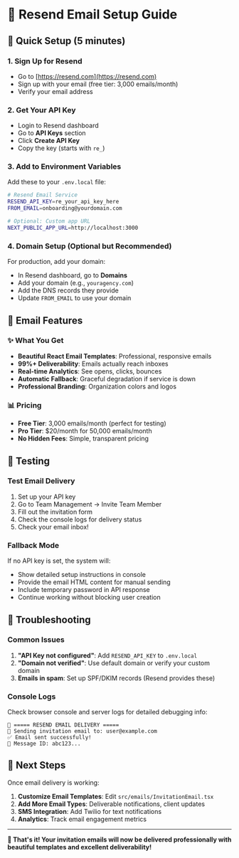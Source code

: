 # 📧 Resend Email Setup Guide

## 🚀 Quick Setup (5 minutes)

### 1. **Sign Up for Resend**
- Go to [https://resend.com](https://resend.com)
- Sign up with your email (free tier: 3,000 emails/month)
- Verify your email address

### 2. **Get Your API Key**
- Login to Resend dashboard
- Go to **API Keys** section
- Click **Create API Key**
- Copy the key (starts with `re_`)

### 3. **Add to Environment Variables**
Add these to your `.env.local` file:

```bash
# Resend Email Service
RESEND_API_KEY=re_your_api_key_here
FROM_EMAIL=onboarding@yourdomain.com

# Optional: Custom app URL
NEXT_PUBLIC_APP_URL=http://localhost:3000
```

### 4. **Domain Setup (Optional but Recommended)**
For production, add your domain:
- In Resend dashboard, go to **Domains**
- Add your domain (e.g., `youragency.com`)
- Add the DNS records they provide
- Update `FROM_EMAIL` to use your domain

## 🎯 **Email Features**

### ✨ **What You Get**
- **Beautiful React Email Templates**: Professional, responsive emails
- **99%+ Deliverability**: Emails actually reach inboxes
- **Real-time Analytics**: See opens, clicks, bounces
- **Automatic Fallback**: Graceful degradation if service is down
- **Professional Branding**: Organization colors and logos

### 📊 **Pricing**
- **Free Tier**: 3,000 emails/month (perfect for testing)
- **Pro Tier**: $20/month for 50,000 emails/month
- **No Hidden Fees**: Simple, transparent pricing

## 🧪 **Testing**

### Test Email Delivery
1. Set up your API key
2. Go to Team Management → Invite Team Member
3. Fill out the invitation form
4. Check the console logs for delivery status
5. Check your email inbox!

### Fallback Mode
If no API key is set, the system will:
- Show detailed setup instructions in console
- Provide the email HTML content for manual sending
- Include temporary password in API response
- Continue working without blocking user creation

## 🔧 **Troubleshooting**

### Common Issues
1. **"API Key not configured"**: Add `RESEND_API_KEY` to `.env.local`
2. **"Domain not verified"**: Use default domain or verify your custom domain
3. **Emails in spam**: Set up SPF/DKIM records (Resend provides these)

### Console Logs
Check browser console and server logs for detailed debugging info:
```
📧 ===== RESEND EMAIL DELIVERY =====
📧 Sending invitation email to: user@example.com
✅ Email sent successfully!
📧 Message ID: abc123...
```

## 🚀 **Next Steps**

Once email delivery is working:
1. **Customize Email Templates**: Edit `src/emails/InvitationEmail.tsx`
2. **Add More Email Types**: Deliverable notifications, client updates
3. **SMS Integration**: Add Twilio for text notifications
4. **Analytics**: Track email engagement metrics

---

**🎉 That's it! Your invitation emails will now be delivered professionally with beautiful templates and excellent deliverability!** 